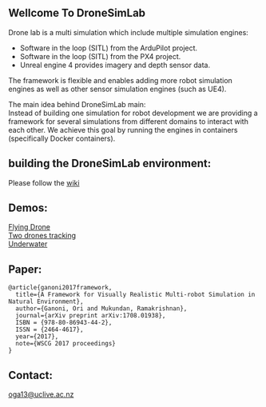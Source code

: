 ## Wellcome To DroneSimLab
Drone lab is a multi simulation which include multiple simulation engines:  
- Software in the loop (SITL) from the ArduPilot project.  
- Software in the loop (SITL) from the PX4 project.  
- Unreal engine 4 provides imagery and depth sensor data.  

The framework is flexible and enables adding more robot simulation engines as well as other sensor simulation engines (such as UE4).

The main idea behind DroneSimLab main:  
Instead of building one simulation for robot development we are providing a framework for several simulations from different domains to interact with each other. We achieve this goal by running the engines in containers (specifically Docker containers).

## building the DroneSimLab environment:
Please follow the [wiki](https://github.com/orig74/DroneSimLab/wiki)

## Demos:  
[Flying Drone](https://youtu.be/4dplKATTkMw)  
[Two drones tracking](https://youtu.be/cEeUj4JF16A)    
[Underwater](https://youtu.be/B2h4Dxa31F4)

## Paper:
    @article{ganoni2017framework,
      title={A Framework for Visually Realistic Multi-robot Simulation in Natural Environment},
      author={Ganoni, Ori and Mukundan, Ramakrishnan},
      journal={arXiv preprint arXiv:1708.01938},
      ISBN = {978-80-86943-44-2},
      ISSN = {2464-4617},
      year={2017},
      note={WSCG 2017 proceedings}
    }

## Contact:  
oga13@uclive.ac.nz  
